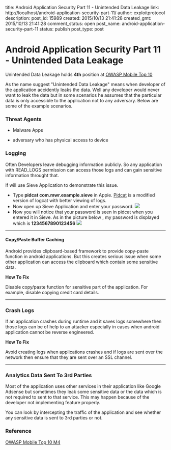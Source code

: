 title: Android Application Security Part 11 - Unintended Data Leakage
link: http://localhost/android-application-security-part-11/
author: exploitprotocol
description: 
post_id: 15989
created: 2015/10/13 21:41:28
created_gmt: 2015/10/13 21:41:28
comment_status: open
post_name: android-application-security-part-11
status: publish
post_type: post

# Android Application Security Part 11 - Unintended Data Leakage

Unintended Data Leakage holds **4th** position at [OWASP Mobile Top 10](https://www.owasp.org/index.php/Mobile_Top_10_2014-M4)

As the name suggest "Unintended Data Leakage" means when developer of the application accidently leaks the data. Well any developer would never want to leak the data but in some scenarios he assumes that the particular data is only accessible to the application not to any adversary. Below are some of the example scenarios.

### Threat Agents

  * Malware Apps

  * adversary who has physical access to device

### Logging

Often Developers leave debugging information publicly. So any application with READ_LOGS permission can access those logs and can gain sensitive information throught that.

If will use Sieve Application to demonstrate this issue.

  * Type **pidcat com.mwr.example.sieve** in Appie. [Pidcat](https://github.com/JakeWharton/pidcat) is a modified version of logcat with better viewing of logs.
  * Now open up Sieve Application and enter your password. ![](https://i.imgur.com/Tih6hlI.png)
  * Now you will notice that your password is seen in pidcat when you entered it in Sieve. As in the picture below , my password is displayed which is **1234567890123456** ![](https://i.imgur.com/Ylx9280.png)

* * *

#### Copy/Paste Buffer Caching

Android provides clipboard-based framework to provide copy-paste function in android applications. But this creates serious issue when some other application can access the clipboard which contain some sensitive data. 

**How To Fix**

Disable copy/paste function for sensitive part of the application. For example, disable copying credit card details.

* * *

### Crash Logs

If an application crashes during runtime and it saves logs somewhere then those logs can be of help to an attacker especially in cases when android application cannot be reverse engineered.

**How To Fix**

Avoid creating logs when applications crashes and if logs are sent over the network then ensure that they are sent over an SSL channel.

* * *

### Analytics Data Sent To 3rd Parties

Most of the application uses other services in their application like Google Adsense but sometimes they leak some sensitive data or the data which is not required to sent to that service. This may happen because of the developer not implementing feature properly.

You can look by intercepting the traffic of the application and see whether any sensitive data is sent to 3rd parties or not. 

### Reference

[OWASP Mobile Top 10 M4](https://www.owasp.org/index.php/Mobile_Top_10_2014-M4)